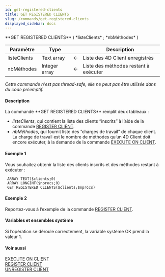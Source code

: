```yaml
---
id: get-registered-clients
title: GET REGISTERED CLIENTS
slug: /commands/get-registered-clients
displayed_sidebar: docs
---
```


<!--REF #_command_.GET REGISTERED CLIENTS.Syntax-->**GET REGISTERED CLIENTS** ( *listeClients* ; *nbMéthodes* )<!-- END REF-->
<!--REF #_command_.GET REGISTERED CLIENTS.Params-->
| Paramètre | Type |  | Description |
| --- | --- | --- | --- |
| listeClients | Text array | &#8592; | Liste des 4D Client enregistrés |
| nbMéthodes | Integer array | &#8592; | Liste des méthodes restant à exécuter |

<!-- END REF-->

*Cette commande n'est pas thread-safe, elle ne peut pas être utilisée dans du code préemptif.*


#### Description 

<!--REF #_command_.GET REGISTERED CLIENTS.Summary-->La commande **GET REGISTERED CLIENTS** remplit deux tableaux :

* *listeClients*, qui contient la liste des clients “inscrits” à l’aide de la commande [REGISTER CLIENT](register-client.md).<!-- END REF-->
* *nbMéthodes*, qui fournit liste des “charges de travail” de chaque client. La charge de travail est le nombre de méthodes qu’un 4D Client doit encore exécuter, à la demande de la commande [EXECUTE ON CLIENT](execute-on-client.md).

#### Exemple 1 

Vous souhaitez obtenir la liste des clients inscrits et des méthodes restant à exécuter :

```4d
 ARRAY TEXT($clients;0)
 ARRAY LONGINT($nprocs;0)
 GET REGISTERED CLIENTS($clients;$nprocs)
```

#### Exemple 2 

Reportez-vous à l’exemple de la commande [REGISTER CLIENT](register-client.md). 

#### Variables et ensembles système 

Si l’opération se déroule correctement, la variable système OK prend la valeur 1.

#### Voir aussi 

[EXECUTE ON CLIENT](execute-on-client.md)  
[REGISTER CLIENT](register-client.md)  
[UNREGISTER CLIENT](unregister-client.md)  